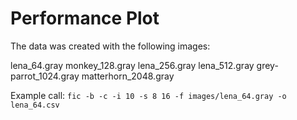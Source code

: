 # Performance Plot

The data was created with the following images:

lena_64.gray
monkey_128.gray
lena_256.gray
lena_512.gray
grey-parrot_1024.gray
matterhorn_2048.gray

Example call: `fic -b -c -i 10 -s 8 16 -f images/lena_64.gray -o lena_64.csv`
